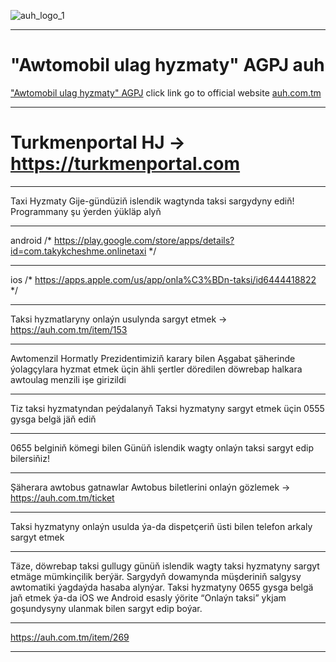 ![auh_logo_1](https://user-images.githubusercontent.com/64286632/231982445-62a070e9-f616-406b-a31b-e75be5442bf7.png)
***********************************************************************************************************
# "Awtomobil ulag hyzmaty" AGPJ auh
["Awtomobil ulag hyzmaty" AGPJ](https://auh.com.tm) click link go to official website
[auh.com.tm](https://auh.com.tm)
***********************************************************************************************************
# Turkmenportal HJ -> https://turkmenportal.com
***********************************************************************************************************
Taxi Hyzmaty
Gije-gündüziň islendik wagtynda taksi sargydyny ediň!
Programmany şu ýerden ýükläp alyň
***********************************************************************************************************
android /*
https://play.google.com/store/apps/details?id=com.takykcheshme.onlinetaxi
*/
***********************************************************************************************************
ios /*
https://apps.apple.com/us/app/onla%C3%BDn-taksi/id6444418822
*/
***********************************************************************************************************
Taksi hyzmatlaryny onlaýn usulynda sargyt etmek -> https://auh.com.tm/item/153
***********************************************************************************************************
Awtomenzil
Hormatly Prezidentimiziň karary bilen Aşgabat şäherinde ýolagçylara hyzmat etmek üçin ähli şertler döredilen döwrebap halkara awtoulag menzili işe girizildi
***********************************************************************************************************
Tiz taksi hyzmatyndan peýdalanyň
Taksi hyzmatyny sargyt etmek üçin 0555 gysga belgä jäň ediň
***********************************************************************************************************
0655 belginiň kömegi bilen
Günüň islendik wagty onlaýn taksi sargyt edip bilersiňiz!
***********************************************************************************************************
Şäherara awtobus gatnawlar
Awtobus biletlerini onlaýn gözlemek -> https://auh.com.tm/ticket
***********************************************************************************************************
Taksi hyzmatyny onlaýn usulda ýa-da dispetçeriň üsti bilen telefon arkaly sargyt etmek
***********************************************************************************************************
Täze, döwrebap taksi gullugy günüň islendik wagty taksi hyzmatyny sargyt etmäge mümkinçilik berýär. Sargydyň dowamynda müşderiniň salgysy awtomatiki ýagdaýda hasaba alynýar. Taksi hyzmatyny 0655 gysga belgä jaň etmek ýa-da iOS we Android esasly ýörite “Onlaýn taksi” ykjam goşundysyny ulanmak bilen sargyt edip boýar.
***********************************************************************************************************
https://auh.com.tm/item/269
***********************************************************************************************************

